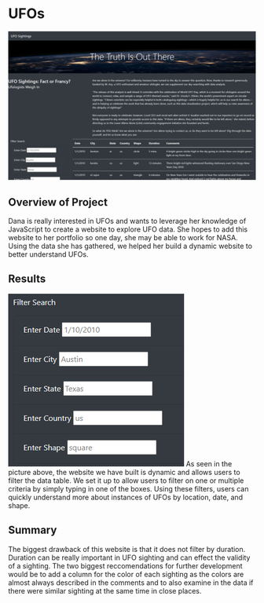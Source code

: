 # UFOs
![](homepage.PNG)
## Overview of Project
Dana is really interested in UFOs and wants to leverage her knowledge of JavaScript to create a website to explore UFO data. She hopes to add this website to her portfolio so one day, she may be able to work for NASA. Using the data she has gathered, we helped her build a dynamic website to better understand UFOs.
## Results
![](filters.PNG)
As seen in the picture above, the website we have built is dynamic and allows users to filter the data table. We set it up to allow users to filter on one or multiple criteria by simply typing in one of the boxes. Using these filters, users can quickly understand more about instances of UFOs by location, date, and shape.
## Summary
The biggest drawback of this website is that it does not filter by duration. Duration can be really important in UFO sighting and can effect the validity of a sighting. 
The two biggest reccomendations for further development would be to add a column for the color of each sighting as the colors are almost always described in the comments and to also examine in the data if there were similar sighting at the same time in close places.